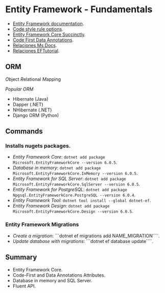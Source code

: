 # Entity Framework - Fundamentals

- [Entity Framework documentation](https://docs.microsoft.com/en-us/ef/).
- [Code style rule options](https://docs.microsoft.com/en-us/dotnet/fundamentals/code-analysis/code-style-rule-options).
- [Entity Framework Core Succinctly](https://www.syncfusion.com/succinctly-free-ebooks/entity-frame-work-core-succinctly).
- [Code First Data Annotations](https://docs.microsoft.com/en-us/ef/ef6/modeling/code-first/data-annotations).
- [Relaciones Ms Docs](https://docs.microsoft.com/en-us/ef/core/modeling/relationships?tabs=fluent-api%2Cfluent-api-simple-key%2Csimple-key).
- [Relaciones EFTutorial](https://www.entityframeworktutorial.net/efcore/configure-one-to-many-relationship-using-fluent-api-in-ef-core.aspx).

## ORM
*O*bject *R*elational *M*apping

*Popular ORM*
- Hibernate (Java)
- Dapper (.NET)
- NHibernate (.NET)
- Django ORM (Python)

## Commands
### Installs nugets packages.
- *Entity Framework Core*: ```dotnet add package Microsoft.EntityFrameworkCore --version 6.0.5```.
- *Database in memory*: ```dotnet add package Microsoft.EntityFrameworkCore.InMemory --version 6.0.5```.
- *Entity Framework for SQL Server*: ```dotnet add package Microsoft.EntityFrameworkCore.SqlServer --version 6.0.5```.
- *Entity Framework for PostgreSQL*: ```dotnet add package Npgsql.EntityFrameworkCore.PostgreSQL --version 6.0.4```.
- *Entity Framework Tool*: ```dotnet tool install --global dotnet-ef```.
- *Entity Framework Design*: ```dotnet add package Microsoft.EntityFrameworkCore.Design --version 6.0.5```.

### Entity Framework Migrations
- *Create a migration*: ```dotnet ef migrations add NAME_MIGRATION````.
- *Update database with migrations*: ```dotnet ef database update````.

## Summary
- Entity Framework Core.
- Code-First and Data Annotations Attributes.
- Database in memory and SQL Server.
- Fluent API.